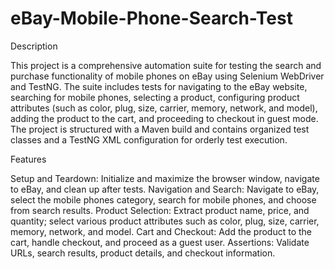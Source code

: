 # eBay-Mobile-Phone-Search-Test
Description

This project is a comprehensive automation suite for testing the search and purchase functionality of mobile phones on eBay using Selenium WebDriver and TestNG. The suite includes tests for navigating to the eBay website, searching for mobile phones, selecting a product, configuring product attributes (such as color, plug, size, carrier, memory, network, and model), adding the product to the cart, and proceeding to checkout in guest mode. The project is structured with a Maven build and contains organized test classes and a TestNG XML configuration for orderly test execution.

Features

Setup and Teardown: Initialize and maximize the browser window, navigate to eBay, and clean up after tests.
Navigation and Search: Navigate to eBay, select the mobile phones category, search for mobile phones, and choose from search results.
Product Selection: Extract product name, price, and quantity; select various product attributes such as color, plug, size, carrier, memory, network, and model.
Cart and Checkout: Add the product to the cart, handle checkout, and proceed as a guest user.
Assertions: Validate URLs, search results, product details, and checkout information.
